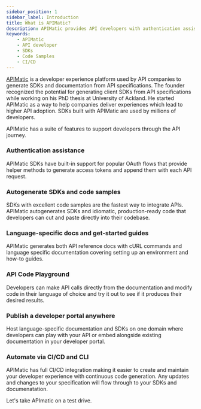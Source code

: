 ```yaml
---
sidebar_position: 1
sidebar_label: Introduction
title: What is APIMatic?
description: APIMatic provides API developers with authentication assistance, autogenerated SDKs and code samples in multiple languages, language-specific documentation, an API Code Playground to test codes before use, and more. 
keywords:
    - APIMatic
    - API developer
    - SDKs
    - Code Samples
    - CI/CD
---
```


[APIMatic](https://www.apimatic.io?utm_source=sdksio&utm_medium=referral) is a developer experience platform used by API companies to generate SDKs and documentation from API specifications. The founder recognized the potential for generating client SDKs from API specifications while working on his PhD thesis at University of Ackland. He started APIMatic as a way to help companies deliver experiences which lead to higher API adoption. SDKs built with APIMatic are used by millions of developers.

APIMatic has a suite of features to support developers through the API journey.

### Authentication assistance
APIMatic SDKs have built-in support for popular OAuth flows that provide helper methods to generate access tokens and append them with each API request.

### Autogenerate SDKs and code samples
SDKs with excellent code samples are the fastest way to integrate APIs. APIMatic autogenerates SDKs and idiomatic, production-ready code that developers can cut and paste directly into their codebase.

### Language-specific docs and get-started guides
APIMatic generates both API reference docs with cURL commands and language specific documentation covering setting up an environment and how-to guides.

### API Code Playground
Developers can make API calls directly from the documentation and modify code in their language of choice and try it out to see if it produces their desired results.

### Publish a developer portal anywhere
Host language-specific documentation and SDKs on one domain where developers can play with  your API or embed alongside existing documentation in your developer portal.

### Automate via CI/CD and CLI
APIMatic has full CI/CD integration making it easier to create and maintain your developer experience with continuous code generation. Any updates and changes to your specification will flow through to your SDKs and documenatation.

Let's take APImatic on a test drive.
